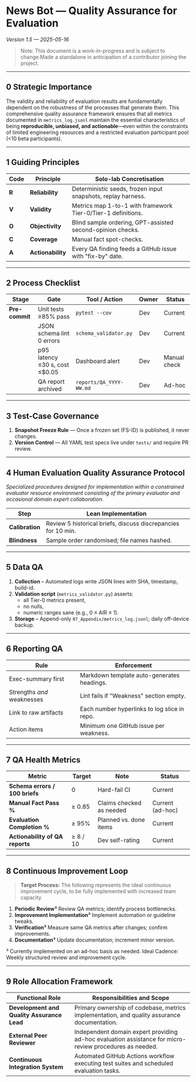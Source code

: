 # News Bot — Quality Assurance for Evaluation  
*Version 1.5 — 2025-05-16*
>Note: This document is a work-in-progress and is subject to change.Made a standalone in anticipation of a contributor joining the project.

---

## 0 Strategic Importance  
The validity and reliability of evaluation results are fundamentally dependent on the robustness of the processes that generate them. This comprehensive quality assurance framework ensures that all metrics documented in `metrics_log.jsonl` maintain the essential characteristics of being **reproducible, unbiased, and actionable**—even within the constraints of limited engineering resources and a restricted evaluation participant pool (<10 beta participants).

---

## 1 Guiding Principles  

| Code | Principle | Solo-lab Concretisation |
|------|-----------|-------------------------|
| **R** | **Reliability** | Deterministic seeds, frozen input snapshots, replay harness. |
| **V** | **Validity** | Metrics map 1-to-1 with framework Tier-0/Tier-1 definitions. |
| **O** | **Objectivity** | Blind sample ordering, GPT-assisted second-opinion checks. |
| **C** | **Coverage** | Manual fact spot-checks. |
| **A** | **Actionability** | Every QA finding feeds a GitHub issue with "fix-by" date. |

---

## 2 Process Checklist  

| Stage | Gate | Tool / Action | Owner | Status |
|-------|------|---------------|-------|--------|
| **Pre-commit** | Unit tests ≥85% pass | `pytest --cov` | Dev | Current |
| | JSON schema lint 0 errors | `schema_validator.py` | Dev | Current |
| | p95 latency ≤30 s, cost ≤$0.05 | Dashboard alert | Dev | Manual check |
| | QA report archived | `reports/QA_YYYY-WW.md` | Dev | Ad-hoc |


---

## 3 Test-Case Governance  

1. **Snapshot Freeze Rule** — Once a frozen set (FS-ID) is published, it never changes.  
2. **Version Control** — All YAML test specs live under `tests/` and require PR review.

---

## 4 Human Evaluation Quality Assurance Protocol  

*Specialized procedures designed for implementation within a constrained evaluator resource environment consisting of the primary evaluator and occasional domain expert collaboration.*

| Step | Lean Implementation |
|------|---------------------|
| **Calibration** | Review 5 historical briefs, discuss discrepancies for 10 min. |
| **Blindness** | Sample order randomised; file names hashed. |

---

## 5 Data QA  

1. **Collection** – Automated logs write JSON lines with SHA, timestamp, build-id.  
2. **Validation script** (`metrics_validator.py`) asserts:  
   * all Tier-0 metrics present,  
   * no nulls,  
   * numeric ranges sane (e.g., 0 ≤ AIR ≤ 1).  
3. **Storage** – Append-only `07_Appendix/metrics_log.jsonl`; daily off-device backup.

---

## 6 Reporting QA  

| Rule | Enforcement |
|------|-------------|
| Exec-summary first | Markdown template auto-generates headings. |
| Strengths *and* weaknesses | Lint fails if "Weakness" section empty. |
| Link to raw artifacts | Each number hyperlinks to log slice in repo. |
| Action items | Minimum one GitHub issue per weakness. |

---

## 7 QA Health Metrics  

| Metric | Target | Note | Status |
|--------|--------|------|--------|
| **Schema errors / 100 briefs** | 0 | Hard-fail CI | Current |
| **Manual Fact Pass %** | ≥ 0.85 | Claims checked as needed | Current (ad-hoc) |
| **Evaluation Completion %** | ≥ 95% | Planned vs. done items | Current |
| **Actionability of QA reports** | ≥ 8 / 10 | Dev self-rating | Current |

---
## 8 Continuous Improvement Loop  

> **Target Process:** The following represents the ideal continuous improvement cycle, to be fully implemented with increased team capacity.

1. **Periodic Review³** Review QA metrics; identify process bottlenecks.  
2. **Improvement Implementation³** Implement automation or guideline tweaks.  
3. **Verification³** Measure same QA metrics after changes; confirm improvements.  
4. **Documentation³** Update documentation; increment minor version.

³ Currently implemented on an ad-hoc basis as needed. Ideal Cadence: Weekly structured review and improvement cycle.

---

## 9 Role Allocation Framework  

| Functional Role | Responsibilities and Scope |
|-----------------|----------------------------|
| **Development and Quality Assurance Lead** | Primary ownership of codebase, metrics implementation, and quality assurance documentation. |
| **External Peer Reviewer** | Independent domain expert providing ad-hoc evaluation assistance for micro-review procedures as needed. |
| **Continuous Integration System** | Automated GitHub Actions workflow executing test suites and scheduled evaluation tasks. |
